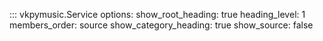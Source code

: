 ::: vkpymusic.Service
    options:
        show_root_heading: true
        heading_level: 1
        members_order: source
        show_category_heading: true
        show_source: false